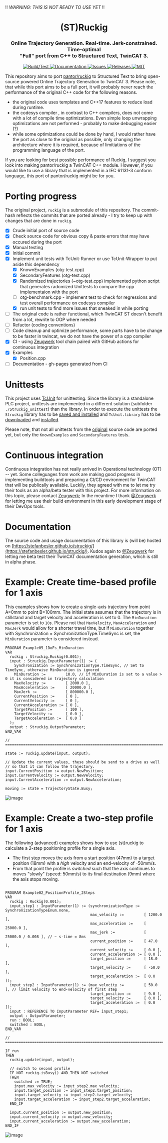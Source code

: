 !! *WARNING: THIS IS NOT READY TO USE YET* !!

<div align="center">
  <h1 align="center">(ST)Ruckig</h1>
  <h3 align="center">
    Online Trajectory Generation. Real-time. Jerk-constrained. Time-optimal<br/>
    "Full" port from C++ to Structured Text, TwinCAT 3.
  </h3>
</div>

<p align="center">
  <a href="https://github.com/stefanbesler/struckig/actions">
    <img src="https://github.com/stefanbesler/struckig/workflows/build/badge.svg" alt="Build/Test">
  </a>
  <a href="https://github.com/stefanbesler/struckig/actions">
    <img src="https://github.com/stefanbesler/struckig/workflows/documentation/badge.svg" alt="Documentation">
  </a>  
  <a href="https://github.com/stefanbesler/struckig/issues">
    <img src="https://img.shields.io/github/issues/stefanbesler/struckig.svg" alt="Issues">
  </a>
  <a href="https://github.com/stefanbesler/struckig/releases">
    <img src="https://img.shields.io/github/v/release/stefanbesler/ruckig.svg?include_prereleases&sort=semver" alt="Releases">
  </a>

  <a href="https://github.com/stefanbesler/struckig/blob/master/LICENSE">
    <img src="https://img.shields.io/badge/license-MIT-green.svg" alt="MIT">
  </a>
</p>

This repository aims to port [pantor/ruckig](https://github.com/pantor/ruckig) to Structured Text to bring open-source powered Online
Trajectory Generation to TwinCAT 3. Please note, that while this port aims to be a full port, it will probably never reach the performance 
of the original C++ code for the following reasons. 
- the original code uses templates and C++17 features to reduce load during runtime. 
- the codesys compiler , in contrast to C++ compilers, does not come with a lot of compile time optimizations. Even simple loop unwrapping optimizations are not performed - probably to make debugging easier (?)
- while some optimizations could be done by hand, I would rather have the port as close to the original as possible, only changing the architecture where it is required, because of limitiations of the programming language of the port.

If you are looking for best possible performance of Ruckig, I suggest you look into making pantor/ruckig a TwinCAT C++ module. However,
if you would like to use a library that is implemented in a IEC 61131-3 conform language, this port of pantor/ruckig might be for you.

# Porting progress

The original project, `ruckig` is a submodule of this repository. The commit-hash reflects the commits that are ported already - I try to keep up with changes that are done in `ruckig`.

- [x] Crude initial port of source code
- [x] Check source code for obvious copy & paste errors that may have occured during the port
- [x] Manual testing
- [x] Initial commit
- [x] Implement unit tests with TcUnit-Runner or use TcUnit-Wrapper to put aside this dependency
    - [x] KnownExamples (otg-test.cpp)
    - [x] SecondaryFeatures (otg-test.cpp)
    - [x] Randomized trajectories (~otg-test.cpp) implemented python script that generates radomized Unittests to compare the cpp implementaion with the port
    - [ ] otg-benchmark.cpp - implement test to check for regressions and test overall performance on codesys compiler 
    - [x] run unit tests to find more issues that sneaked in while porting
- [ ] The original code is rather functional, which TwinCAT ST doesn't benefit from a lot, rewrite to OOP where needed
- [ ] Refactor (coding conventions)
- [ ] Code cleanup and optimize performance, some parts have to be change to be faster in twincat, we do not have the power of a cpp compiler
- [x] CI - using [Zeugwerk](http://zeugwerk.at) tool chain paired with GitHub actions for continuous integration
- [x] Examples
  - [x] Position.cpp
- [ ] Documentation - gh-pages generated from CI

# Unittests

This project uses [TcUnit](http://www.tcunit.org/) for unittesting. Since the library is a standalone PLC project, unittests are implemented in a different solution (subfolder `./Struckig_unittest`) than the library. In order to execute the unittests the `Struckig` library has to be [saved and installed](https://infosys.beckhoff.com/english.php?content=../content/1033/tc3_plc_intro/4189307403.html&id=) and `TcUnit.library` has to be [downloaded](https://github.com/tcunit/TcUnit/releases) and [installed](https://infosys.beckhoff.com/english.php?content=../content/1033/tc3_plc_intro/4189333259.html&id=).

Please note, that not all unittests from the [original](https://www.github.com/pantor/ruckig) source code are ported yet, but only the `KnownExamples` and `SecondaryFeatures` tests.

# Continuous integration

Continuous integration has not really arrived in Operational technology (OT) -- yet. Some colleguages from work are making good progress in implementing buildtools and preparing a CI/CD environment for TwinCAT that will be publically available. Luckily, they agreed with me to let me try their tools as an
alpha/beta tester with this project. For more information on this topic, please contact [Zeugwerk](mailto:info@zeugwerk.at); In the meantime I
thank [@Zeugwerk](https://github.com/Zeugwerk) for letting me use their build environment in this early development stage of their DevOps tools.

# Documentation

The source code and usage documentation of this library is (will be) hosted on [https://stefanbesler.github.io/struckig/](https://stefanbesler.github.io/struckig/). Kudos again to [@Zeugwerk](https://github.com/Zeugwerk) for letting me beta test their TwinCAT documentation generation, which is still in alpha phase.

# Example: Create time-based profile for 1 axis

This examples shows how to create a single-axis trajectory from point A=0mm to point B=100mm.
The initial state assumes that the trajectory is in stillstand and target velocity and acceleration is set to
0. The `MinDuration` parameter is set to `10s`. Please not that `MaxVelocity`, `MaxAcceleration` and `MaxJerk` would
allow for a shorter travel time, but  if `MinDuration` together with Synchronization = SynchronizationType.TimeSync is set,
the `MinDuration` parameter is considered instead.

```
PROGRAM Example05_1DoFs_MinDuration
VAR
  ruckig : Struckig.Ruckig(0.001);
  input : Struckig.InputParameter(1) := (
    Synchronization := SynchronizationType.TimeSync, // Set to TimeSync, otherwise MinDuration is ignored
    MinDuration :=         10.0, // if MinDuration is set to a value > 0 it is considered in trajectory calculation
    MaxVelocity :=         [ 2000.0 ],
    MaxAcceleration :=     [ 20000.0 ],
    MaxJerk :=             [ 800000.0 ],
    CurrentPosition :=     [ 0 ],
    CurrentVelocity :=     [ 0 ],
    CurrentAcceleration := [ 0 ],
    TargetPosition :=      [ 100 ],
    TargetVelocity :=      [ 0.0 ],
    TargetAcceleration :=  [ 0.0 ]
  );
  output : Struckig.OutputParameter;
END_VAR

// =====================================================================================================================

state := ruckig.update(input, output);

// Update the current values, these should be send to a drive as well
// so that it can follow the trajectory.
input.CurrentPosition := output.NewPosition;
input.CurrentVelocity := output.NewVelocity;
input.CurrentAcceleration := output.NewAcceleration;

moving := state = TrajectoryState.Busy;
```

![image](https://user-images.githubusercontent.com/11271989/129452181-57d28187-cafb-44be-b1ad-f73a5ed80556.png)



# Example: Create a two-step profile for 1 axis

The following (advanced) examples shows how to use (st)ruckig to calculate a 2-step positioning profile for a single axis.
 - The first step moves the axis from a start position (47mm) to a target position (18mm) with a *high* velocity and an end-velocity of -50mm/s.
 - From that point the profile is *switched* such that the axis continues to moves "slowly" (speed: 50mm/s) to its final destination (9mm) 
   where the axis stops moving.
```

PROGRAM Example02_PositionProfile_2Steps
VAR
  ruckig : Ruckig(0.001);
  input_step1 : InputParameter(1) := (synchronizationType := SynchronizationTypeEnum.none,
                                      max_velocity :=         [ 1200.0 ],
                                      max_acceleration :=     [ 25000.0 ],
                                      max_jerk :=             [ 25000.0 / 0.008 ], // ~ s-time = 8ms
                                      current_position :=     [ 47.0 ],
                                      current_velocity :=     [ 0.0 ],
                                      current_acceleration := [ 0.0 ],
                                      target_position :=      [ 18.0 ],
                                      target_velocity :=      [ -50.0 ],
                                      target_acceleration :=  [ 0.0 ]);
  input_step2 : InputParameter(1) := (max_velocity :=         [ 50.0 ], // limit velocity to end-velocity of first step
                                      target_position :=      [ 9.0 ],
                                      target_velocity :=      [ 0.0 ],
                                      target_acceleration :=  [ 0.0 ]);
  input : REFERENCE TO InputParameter REF= input_step1;                                    
  output : OutputParameter;    
  run : BOOL;
  switched : BOOL;
END_VAR

// =====================================================================================================================

IF run
THEN
  ruckig.update(input, output);
  
  // switch to second profile
  IF NOT ruckig.isBusy() AND_THEN NOT switched
  THEN
    switched := TRUE;
    input.max_velocity := input_step2.max_velocity;    
    input.target_position := input_step2.target_position;
    input.target_velocity := input_step2.target_velocity;    
    input.target_acceleration := input_step2.target_acceleration;
  END_IF
  
  input.current_position := output.new_position;
  input.current_velocity := output.new_velocity;
  input.current_acceleration := output.new_acceleration;
END_IF
```

![image](https://user-images.githubusercontent.com/11271989/126785368-205a491b-0acb-4a52-8b90-a6e3f1283a18.png)

